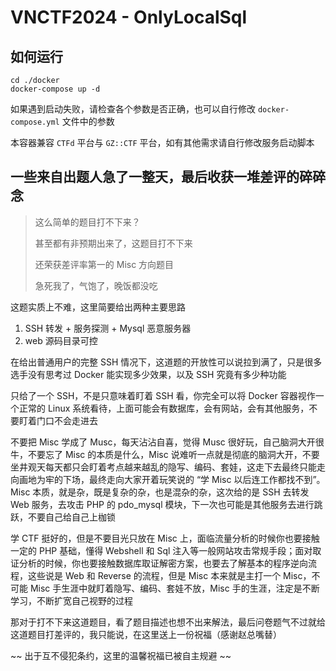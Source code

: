 # VNCTF2024 - OnlyLocalSql

## 如何运行

```shell
cd ./docker
docker-compose up -d
```

如果遇到启动失败，请检查各个参数是否正确，也可以自行修改 `docker-compose.yml` 文件中的参数

本容器兼容 `CTFd` 平台与 `GZ::CTF` 平台，如有其他需求请自行修改服务启动脚本

## 一些来自出题人急了一整天，最后收获一堆差评的碎碎念

> 这么简单的题目打不下来？
>
> 甚至都有非预期出来了，这题目打不下来
>
> 还荣获差评率第一的 Misc 方向题目
>
> 急死我了，气饱了，晚饭都没吃

这题实质上不难，这里简要给出两种主要思路

1. SSH 转发 + 服务探测 + Mysql 恶意服务器
2. web 源码目录可控

在给出普通用户的完整 SSH 情况下，这道题的开放性可以说拉到满了，只是很多选手没有思考过 Docker 能实现多少效果，以及 SSH 究竟有多少种功能

只给了一个 SSH，不是只意味着盯着 SSH 看，你完全可以将 Docker 容器视作一个正常的 Linux 系统看待，上面可能会有数据库，会有网站，会有其他服务，不要盯着门口不会走进去

不要把 Misc 学成了 Musc，每天沾沾自喜，觉得 Musc 很好玩，自己脑洞大开很牛，不要忘了 Misc 的本质是什么，Misc 说难听一点就是彻底的脑洞大开，不要坐井观天每天都只会盯着考点越来越乱的隐写、编码、套娃，这走下去最终只能走向画地为牢的下场，最终走向大家开着玩笑说的 “学 Misc 以后连工作都找不到”。Misc 本质，就是杂，既是复杂的杂，也是混杂的杂，这次给的是 SSH 去转发 Web 服务，去攻击 PHP 的 pdo_mysql 模块，下一次也可能是其他服务去进行跳跃，不要自己给自己上枷锁

学 CTF 挺好的，但是不要目光只放在 Misc 上，面临流量分析的时候你也要接触一定的 PHP 基础，懂得 Webshell 和 Sql 注入等一般网站攻击常规手段；面对取证分析的时候，你也要接触数据库取证解密方案，也要去了解基本的程序逆向流程，这些说是 Web 和 Reverse 的流程，但是 Misc 本来就是主打一个 Misc，不可能 Misc 手生涯中就盯着隐写、编码、套娃不放，Misc 手的生涯，注定是不断学习，不断扩宽自己视野的过程

那对于打不下来这道题目，看了题目描述也想不出来解法，最后问卷题气不过就给这道题目打差评的，我只能说，在这里送上一份祝福（感谢赵总嘴替）

~~  出于互不侵犯条约，这里的温馨祝福已被自主规避 ~~